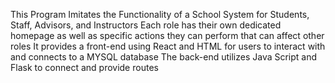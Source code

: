 This Program Imitates the Functionality of a School System for Students, Staff, Advisors, and Instructors
Each role has their own dedicated homepage as well as specific actions they can perform that can affect other roles
It provides a front-end using React and HTML for users to interact with and connects to a MYSQL database
The back-end utilizes Java Script and Flask to connect and provide routes
